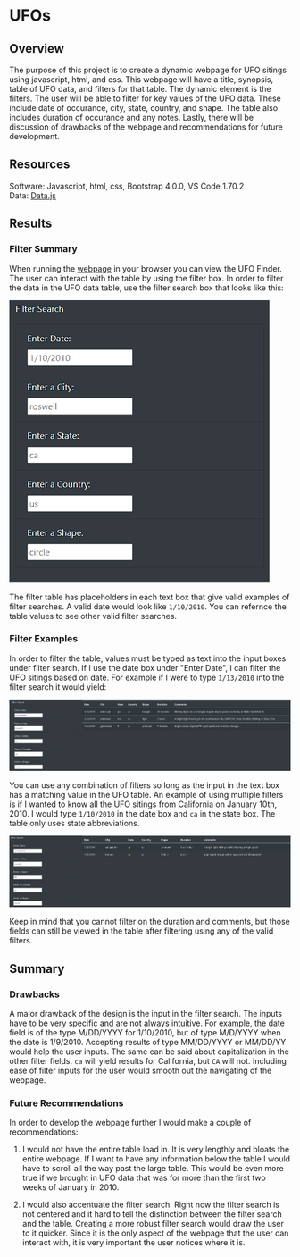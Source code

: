 # UFOs
## Overview
The purpose of this project is to create a dynamic webpage for UFO sitings using javascript, html, and css. This webpage will have a title, synopsis, table of UFO data, and filters for that table. The dynamic element is the filters. The user will be able to filter for key values of the UFO data. These include date of occurance, city, state, country, and shape. The table also includes duration of occurance and any notes. Lastly, there will be discussion of drawbacks of the webpage and recommendations for future development.

## Resources
Software: Javascript, html, css, Bootstrap 4.0.0, VS Code 1.70.2  
Data: [Data.js](static/js/data.js)

## Results
### Filter Summary
When running the [webpage](index.html) in your browser you can view the UFO Finder. The user can interact with the table by using the filter box. In order to filter the data in the UFO data table, use the filter search box that looks like this:

![](static/images/Filter_Table.PNG)

The filter table has placeholders in each text box that give valid examples of filter searches. A valid date would look like `1/10/2010`. You can refernce the table values to see other valid filter searches.

### Filter Examples
In order to filter the table, values must be typed as text into the input boxes under filter search. If I use the date box under "Enter Date", I can filter the UFO sitings based on date. For example if I were to type `1/13/2010` into the filter search it would yield:

![](static/images/Date_Filter.PNG)

You can use any combination of filters so long as the input in the text box has a matching value in the UFO table. An example of using multiple filters is if I wanted to know all the UFO sitings from California on January 10th, 2010. I would type `1/10/2010` in the date box and `ca` in the state box. The table only uses state abbreviations.

![](static/images/Date%26State_Filter.PNG)

Keep in mind that you cannot filter on the duration and comments, but those fields can still be viewed in the table after filtering using any of the valid filters.

## Summary
### Drawbacks
A major drawback of the design is the input in the filter search. The inputs have to be very specific and are not always intuitive. For example, the date field is of the type M/DD/YYYY for 1/10/2010, but of type M/D/YYYY when the date is 1/9/2010. Accepting results of type MM/DD/YYYY or MM/DD/YY would help the user inputs. The same can be said about capitalization in the other filter fields. `ca` will yield results for California, but `CA` will not. Including ease of filter inputs for the user would smooth out the navigating of the webpage.

### Future Recommendations
In order to develop the webpage further I would make a couple of recommendations:

1. I would not have the entire table load in. It is very lengthly and bloats the entire webpage. If I want to have any information below the table I would have to scroll all the way past the large table. This would be even more true if we brought in UFO data that was for more than the first two weeks of January in 2010.

2. I would also accentuate the filter search. Right now the filter search is not centered and it hard to tell the distinction between the filter search and the table. Creating a more robust filter search would draw the user to it quicker. Since it is the only aspect of the webpage that the user can interact with, it is very important the user notices where it is.




